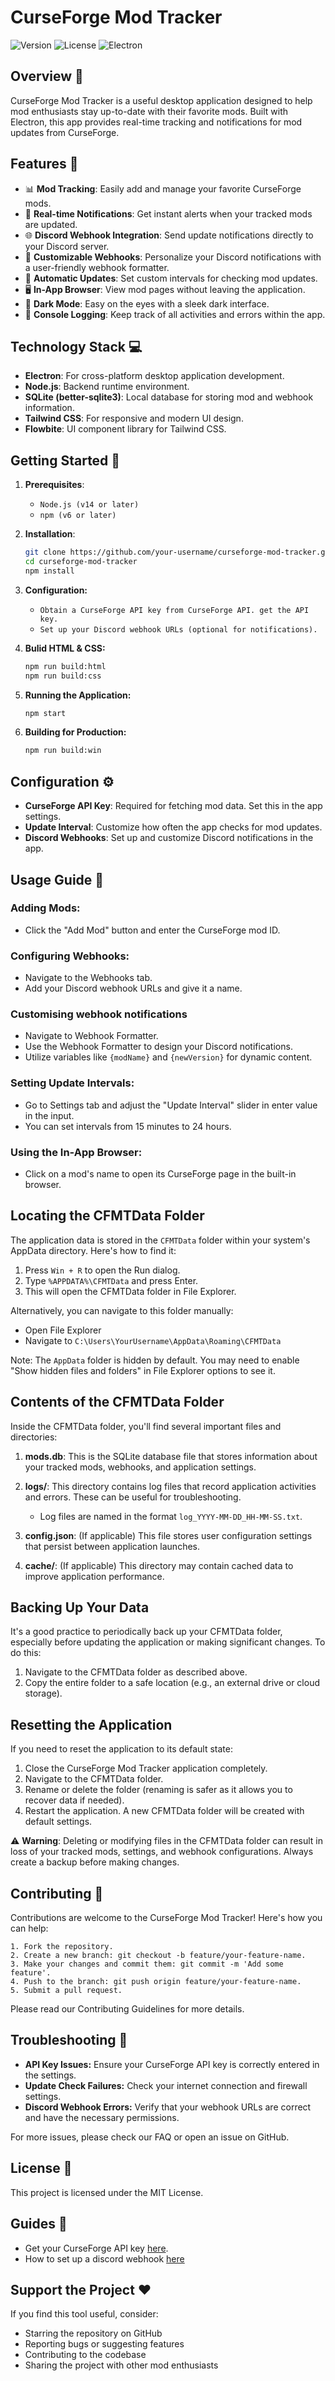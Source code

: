 # CurseForge Mod Tracker

![Version](https://img.shields.io/badge/version-1.0.0-blue.svg)
![License](https://img.shields.io/badge/license-MIT-green.svg)
![Electron](https://img.shields.io/badge/electron-28.0.0-brightgreen.svg)

## Overview 🌟

CurseForge Mod Tracker is a useful desktop application designed to help mod enthusiasts stay up-to-date with their favorite mods. Built with Electron, this app provides real-time tracking and notifications for mod updates from CurseForge.

## Features 🚀

- 📊 **Mod Tracking**: Easily add and manage your favorite CurseForge mods.
- 🔔 **Real-time Notifications**: Get instant alerts when your tracked mods are updated.
- 🌐 **Discord Webhook Integration**: Send update notifications directly to your Discord server.
- 🎨 **Customizable Webhooks**: Personalize your Discord notifications with a user-friendly webhook formatter.
- 🔄 **Automatic Updates**: Set custom intervals for checking mod updates.
- 🖥️ **In-App Browser**: View mod pages without leaving the application.
- 🌙 **Dark Mode**: Easy on the eyes with a sleek dark interface.
- 📜 **Console Logging**: Keep track of all activities and errors within the app.

## Technology Stack 💻

- **Electron**: For cross-platform desktop application development.
- **Node.js**: Backend runtime environment.
- **SQLite (better-sqlite3)**: Local database for storing mod and webhook information.
- **Tailwind CSS**: For responsive and modern UI design.
- **Flowbite**: UI component library for Tailwind CSS.

## Getting Started 🚀

1. **Prerequisites**:

   - `Node.js (v14 or later)`
   - `npm (v6 or later)`

2. **Installation**:

   ```bash
   git clone https://github.com/your-username/curseforge-mod-tracker.git
   cd curseforge-mod-tracker
   npm install

   ```

3. **Configuration:**

   - `Obtain a CurseForge API key from CurseForge API. get the API key.`
   - `Set up your Discord webhook URLs (optional for notifications).`

4. **Bulid HTML & CSS:**

   ```bash
   npm run build:html
   npm run build:css
   ```

5. **Running the Application:**

   ```bash
   npm start
   ```

6. **Building for Production:**

   ```bash
   npm run build:win
   ```

## Configuration ⚙️

- **CurseForge API Key**: Required for fetching mod data. Set this in the app settings.
- **Update Interval**: Customize how often the app checks for mod updates.
- **Discord Webhooks**: Set up and customize Discord notifications in the app.

## Usage Guide 📘

### Adding Mods:

- Click the "Add Mod" button and enter the CurseForge mod ID.

### Configuring Webhooks:

- Navigate to the Webhooks tab.
- Add your Discord webhook URLs and give it a name.

### Customising webhook notifications

- Navigate to Webhook Formatter.
- Use the Webhook Formatter to design your Discord notifications.
- Utilize variables like `{modName}` and `{newVersion}` for dynamic content.

### Setting Update Intervals:

- Go to Settings tab and adjust the "Update Interval" slider in enter value in the input.
- You can set intervals from 15 minutes to 24 hours.

### Using the In-App Browser:

- Click on a mod's name to open its CurseForge page in the built-in browser.

## Locating the CFMTData Folder

The application data is stored in the `CFMTData` folder within your system's AppData directory. Here's how to find it:

1.  Press `Win + R` to open the Run dialog.
2.  Type `%APPDATA%\CFMTData` and press Enter.
3.  This will open the CFMTData folder in File Explorer.

Alternatively, you can navigate to this folder manually:

- Open File Explorer
- Navigate to `C:\Users\YourUsername\AppData\Roaming\CFMTData`

Note: The `AppData` folder is hidden by default. You may need to enable "Show hidden files and folders" in File Explorer options to see it.

## Contents of the CFMTData Folder

Inside the CFMTData folder, you'll find several important files and directories:

1.  **mods.db**: This is the SQLite database file that stores information about your tracked mods, webhooks, and application settings.
2.  **logs/**: This directory contains log files that record application activities and errors. These can be useful for troubleshooting.

    - Log files are named in the format `log_YYYY-MM-DD_HH-MM-SS.txt`.

3.  **config.json**: (If applicable) This file stores user configuration settings that persist between application launches.
4.  **cache/**: (If applicable) This directory may contain cached data to improve application performance.

## Backing Up Your Data

It's a good practice to periodically back up your CFMTData folder, especially before updating the application or making significant changes. To do this:

1.  Navigate to the CFMTData folder as described above.
2.  Copy the entire folder to a safe location (e.g., an external drive or cloud storage).

## Resetting the Application

If you need to reset the application to its default state:

1.  Close the CurseForge Mod Tracker application completely.
2.  Navigate to the CFMTData folder.
3.  Rename or delete the folder (renaming is safer as it allows you to recover data if needed).
4.  Restart the application. A new CFMTData folder will be created with default settings.

⚠️ **Warning**: Deleting or modifying files in the CFMTData folder can result in loss of your tracked mods, settings, and webhook configurations. Always create a backup before making changes.

## Contributing 🤝

Contributions are welcome to the CurseForge Mod Tracker! Here's how you can help:

    1. Fork the repository.
    2. Create a new branch: git checkout -b feature/your-feature-name.
    3. Make your changes and commit them: git commit -m 'Add some feature'.
    4. Push to the branch: git push origin feature/your-feature-name.
    5. Submit a pull request.

Please read our Contributing Guidelines for more details.

## Troubleshooting 🔧

- **API Key Issues:** Ensure your CurseForge API key is correctly entered in the settings.
- **Update Check Failures:** Check your internet connection and firewall settings.
- **Discord Webhook Errors:** Verify that your webhook URLs are correct and have the necessary permissions.

For more issues, please check our FAQ or open an issue on GitHub.

## License 📄

This project is licensed under the MIT License.

## Guides 👏

- Get your CurseForge API key [here](https://support.curseforge.com/en/support/solutions/articles/9000208346-about-the-curseforge-api-and-how-to-apply-for-a-key).
- How to set up a discord webhook [here](https://support.discord.com/hc/en-us/articles/228383668-Intro-to-Webhooks)

## Support the Project ❤️

If you find this tool useful, consider:

- Starring the repository on GitHub
- Reporting bugs or suggesting features
- Contributing to the codebase
- Sharing the project with other mod enthusiasts
